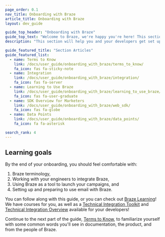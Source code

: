 ```yaml
---
page_order: 0.1
nav_title: Onboarding with Braze
article_title: Onboarding with Braze
layout: dev_guide

guide_top_header: "Onboarding with Braze"
guide_top_text: "Welcome to Braze, we're happy you're here! This section will help you and your developers get set up and ready to use Braze to create strong, lasting bonds between you and your customers. By now, you should have had some sort of kick-off communication with teams at Braze. <br> <br> This guide is tailored to both supplement fully-guided onboarding and advise on onboarding actions you can take on your own."
description: "This section will help you and your developers get set up and ready to use Braze to create strong, lasting bonds between you and your customers! This guide is tailored to both supplement fully-guided onboarding and advise on onboarding actions you can take on your own."

guide_featured_title: "Section Articles"
guide_featured_list:
  - name: Terms to Know
    link: /docs/user_guide/onboarding_with_braze/terms_to_know/
    fa_icon: fas fa-sticky-note
  - name: Integration
    link: /docs/user_guide/onboarding_with_braze/integration/
    fa_icon: fas fa-server
  - name: Learning to Use Braze
    link: /docs/user_guide/onboarding_with_braze/learning_to_use_braze/
    fa_icon: fas fa-user-graduate
  - name: SDK Overview for Marketers
    link: /docs/user_guide/onboarding_with_braze/web_sdk/
    fa_icon: fas fa-globe
  - name: Data Points
    link: /docs/user_guide/onboarding_with_braze/data_points/
    fa_icon: fa fa-asterisk

search_rank: 4
---
```


## Learning goals

By the end of your onboarding, you should feel comfortable with:

1. Braze terminology,
2. Working with your engineers to integrate Braze,
3. Using Braze as a tool to launch your campaigns, and
4. Setting up and preparing to use email with Braze.

You can follow along with this guide, or you can check out [Braze Learning](https://learning.braze.com)! We have courses for you, as well as a [Technical Integration Toolkit](https://learning.braze.com/technical-integration-checklists-and-toolkits) and [Technical Integration Overview](https://learning.braze.com/quick-overview-technical-integration) available for your developers!

Continue to the next part of the guide, [Terms to Know]({{site.baseurl}}/user_guide/onboarding_with_braze/terms_to_know/), to familiarize yourself with some common words you'll see in documentation, the product, and from the people of Braze.

<br> 

